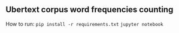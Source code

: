 ## Ubertext corpus word frequencies counting
How to run:
`pip install -r requirements.txt`
`jupyter notebook`

